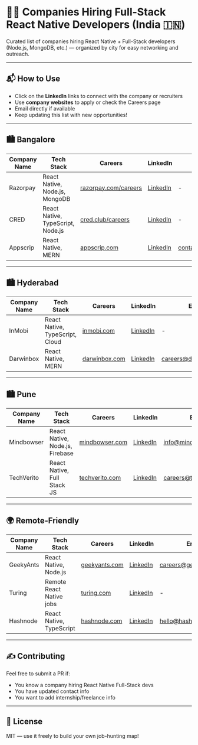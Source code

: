 # 👨‍💻 Companies Hiring Full-Stack React Native Developers (India 🇮🇳)

Curated list of companies hiring React Native + Full-Stack developers (Node.js, MongoDB, etc.) — organized by city for easy networking and outreach.

---

## 📬 How to Use

- Click on the **LinkedIn** links to connect with the company or recruiters  
- Use **company websites** to apply or check the Careers page  
- Email directly if available  
- Keep updating this list with new opportunities!

---

## 🏙️ Bangalore

| Company Name | Tech Stack | Careers | LinkedIn | Email |
|--------------|------------|---------|----------|-------|
| Razorpay     | React Native, Node.js, MongoDB | [razorpay.com/careers](https://razorpay.com/careers) | [LinkedIn](https://www.linkedin.com/company/razorpay/) | - |
| CRED         | React Native, TypeScript, Node.js | [cred.club/careers](https://cred.club/careers) | [LinkedIn](https://www.linkedin.com/company/cred-club/) | - |
| Appscrip     | React Native, MERN | [appscrip.com](https://www.appscrip.com) | [LinkedIn](https://www.linkedin.com/company/appscrip/) | contact@appscrip.com |

---

## 🏙️ Hyderabad

| Company Name | Tech Stack | Careers | LinkedIn | Email |
|--------------|------------|---------|----------|-------|
| InMobi       | React Native, TypeScript, Cloud | [inmobi.com](https://inmobi.com) | [LinkedIn](https://www.linkedin.com/company/inmobi/) | - |
| Darwinbox    | React Native, MERN | [darwinbox.com](https://darwinbox.com) | [LinkedIn](https://www.linkedin.com/company/darwinbox/) | careers@darwinbox.com |

---

## 🏙️ Pune

| Company Name | Tech Stack | Careers | LinkedIn | Email |
|--------------|------------|---------|----------|-------|
| Mindbowser   | React Native, Node.js, Firebase | [mindbowser.com](https://mindbowser.com) | [LinkedIn](https://www.linkedin.com/company/mindbowser/) | info@mindbowser.com |
| TechVerito   | React Native, Full Stack JS | [techverito.com](https://techverito.com) | [LinkedIn](https://www.linkedin.com/company/techverito/) | careers@techverito.com |

---

## 🌍 Remote-Friendly

| Company Name | Tech Stack | Careers | LinkedIn | Email |
|--------------|------------|---------|----------|-------|
| GeekyAnts    | React Native, Node.js | [geekyants.com](https://geekyants.com) | [LinkedIn](https://www.linkedin.com/company/geekyants/) | careers@geekyants.com |
| Turing       | Remote React Native jobs | [turing.com](https://www.turing.com) | [LinkedIn](https://www.linkedin.com/company/turingcom/) | - |
| Hashnode     | React Native, TypeScript | [hashnode.com](https://hashnode.com) | [LinkedIn](https://www.linkedin.com/company/hashnode/) | hello@hashnode.com |

---

## ✍️ Contributing

Feel free to submit a PR if:

- You know a company hiring React Native Full-Stack devs  
- You have updated contact info  
- You want to add internship/freelance info  

---

## 📄 License

MIT — use it freely to build your own job-hunting map!

